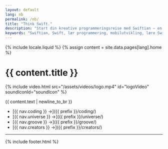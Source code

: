 ```yaml
---
layout: default
lang: nb
permalink: /nb/
title: "Think Swift."
description: "Start din kreative programmeringsreise med Swiftian – en interaktiv og nøye kuratert plattform for å lære Swift effektivt."
keywords: "Swiftian, Swift, lær programmering, mobilutvikling, lære Swift"
---
```


{% include locale.liquid %}
{% assign content = site.data.pages[lang].home %}

# {{ content.title }}

{% include video.html src="/assets/videos/logo.mp4" id="logoVideo" soundIconId="soundIcon" %}

{{ content.text | newline_to_br }}

- [{{ nav.coding }} →]({{ prefix }}/coding/)
- [{{ nav.universe }} →]({{ prefix }}/universe/)
- [{{ nav.groove }} →]({{ prefix }}/groove/)
- [{{ nav.creators }} →]({{ prefix }}/creators/)

---
{% include footer.html %}